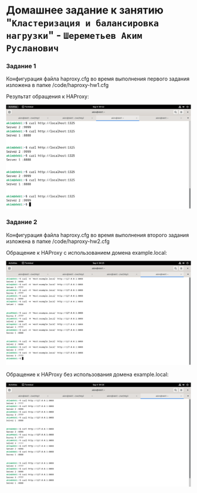 # Домашнее задание к занятию "`Кластеризация и балансировка нагрузки`" - `Шереметьев Аким Русланович`

### Задание 1

Конфигурация файла haproxy.cfg во время выполнения первого задания изложена в папке /code/haproxy-hw1.cfg

Результат обращения к HAProxy:

![Screen1](/img/curl.png)

### Задание 2

Конфигурация файла haproxy.cfg во время выполнения второго задания изложена в папке /code/haproxy-hw2.cfg

Обращение к HAProxy c использованием домена example.local:

![Screen2](/img/drobin.png)

Обращение к HAProxy без использования домена example.local:

![Screen3](/img/robin.png)


